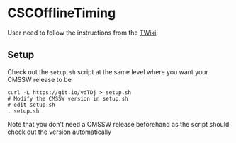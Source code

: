 # CSCOfflineTiming

User need to follow the instructions from the [TWiki](https://twiki.cern.ch/twiki/bin/view/CMS/CSCTimingCalibration).

## Setup
Check out the `setup.sh` script at the same level where you want your CMSSW release to be
```
curl -L https://git.io/vdTDj > setup.sh
# Modify the CMSSW version in setup.sh
# edit setup.sh
. setup.sh
```
Note that you don't need a CMSSW release beforehand as the script should check out the version automatically

